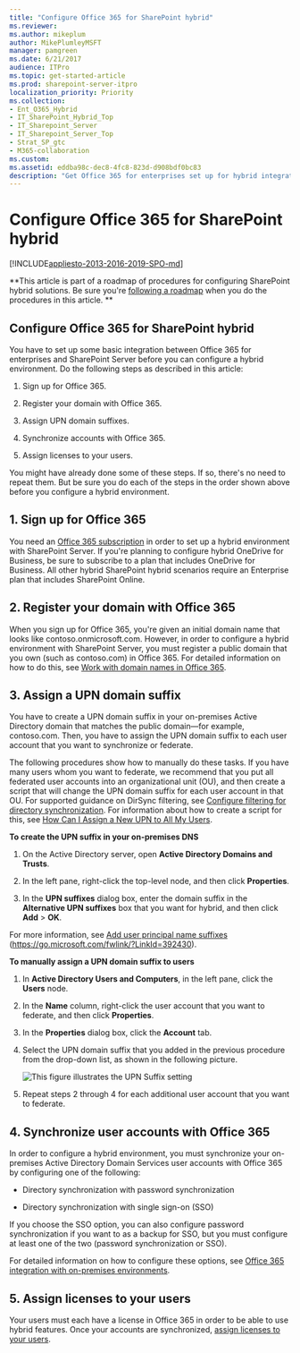 ```yaml
---
title: "Configure Office 365 for SharePoint hybrid"
ms.reviewer: 
ms.author: mikeplum
author: MikePlumleyMSFT
manager: pamgreen
ms.date: 6/21/2017
audience: ITPro
ms.topic: get-started-article
ms.prod: sharepoint-server-itpro
localization_priority: Priority
ms.collection:
- Ent_O365_Hybrid
- IT_SharePoint_Hybrid_Top
- IT_Sharepoint_Server
- IT_Sharepoint_Server_Top
- Strat_SP_gtc
- M365-collaboration
ms.custom: 
ms.assetid: eddba98c-dec8-4fc8-823d-d908bdf0bc83
description: "Get Office 365 for enterprises set up for hybrid integration with SharePoint Server."
---
```


# Configure Office 365 for SharePoint hybrid

[!INCLUDE[appliesto-2013-2016-2019-SPO-md](../includes/appliesto-2013-2016-2019-SPO-md.md)] 
  
 **This article is part of a roadmap of procedures for configuring SharePoint hybrid solutions. Be sure you're [following a roadmap](configuration-roadmaps.md) when you do the procedures in this article. **
  
## Configure Office 365 for SharePoint hybrid

You have to set up some basic integration between Office 365 for enterprises and SharePoint Server before you can configure a hybrid environment. Do the following steps as described in this article:
  
1. Sign up for Office 365.
    
2. Register your domain with Office 365.
    
3. Assign UPN domain suffixes.
    
4. Synchronize accounts with Office 365.
    
5. Assign licenses to your users.
    
You might have already done some of these steps. If so, there's no need to repeat them. But be sure you do each of the steps in the order shown above before you configure a hybrid environment.
  
## 1. Sign up for Office 365

You need an [Office 365 subscription](https://go.microsoft.com/fwlink/p/?LinkID=532795) in order to set up a hybrid environment with SharePoint Server. If you're planning to configure hybrid OneDrive for Business, be sure to subscribe to a plan that includes OneDrive for Business. All other hybrid SharePoint hybrid scenarios require an Enterprise plan that includes SharePoint Online. 
  
## 2. Register your domain with Office 365

When you sign up for Office 365, you're given an initial domain name that looks like contoso.onmicrosoft.com. However, in order to configure a hybrid environment with SharePoint Server, you must register a public domain that you own (such as contoso.com) in Office 365. For detailed information on how to do this, see [Work with domain names in Office 365](https://go.microsoft.com/fwlink/p/?LinkID=534807).
  
## 3. Assign a UPN domain suffix
<a name="assignUPN"> </a>

You have to create a UPN domain suffix in your on-premises Active Directory domain that matches the public domain—for example, contoso.com. Then, you have to assign the UPN domain suffix to each user account that you want to synchronize or federate.
  
The following procedures show how to manually do these tasks. If you have many users whom you want to federate, we recommend that you put all federated user accounts into an organizational unit (OU), and then create a script that will change the UPN domain suffix for each user account in that OU. For supported guidance on DirSync filtering, see [Configure filtering for directory synchronization](https://go.microsoft.com/fwlink/?LinkID=392308). For information about how to create a script for this, see [How Can I Assign a New UPN to All My Users](https://go.microsoft.com/fwlink/?LinkId=392242).
  
 **To create the UPN suffix in your on-premises DNS**
  
1. On the Active Directory server, open **Active Directory Domains and Trusts**.
    
2. In the left pane, right-click the top-level node, and then click **Properties**.
    
3. In the **UPN suffixes** dialog box, enter the domain suffix in the **Alternative UPN suffixes** box that you want for hybrid, and then click **Add** > **OK**.
    
For more information, see [Add user principal name suffixes](https://go.microsoft.com/fwlink/?LinkId=392430) (https://go.microsoft.com/fwlink/?LinkId=392430). 
  
 **To manually assign a UPN domain suffix to users**
  
1. In **Active Directory Users and Computers**, in the left pane, click the **Users** node. 
    
2. In the **Name** column, right-click the user account that you want to federate, and then click **Properties**.
    
3. In the **Properties** dialog box, click the **Account** tab. 
    
4. Select the UPN domain suffix that you added in the previous procedure from the drop-down list, as shown in the following picture.
    
     ![This figure illustrates the UPN Suffix setting](../media/UPNSuffix_Hybrid.jpg)
  
5. Repeat steps 2 through 4 for each additional user account that you want to federate.
    
## 4. Synchronize user accounts with Office 365
<a name="assignUPN"> </a>

In order to configure a hybrid environment, you must synchronize your on-premises Active Directory Domain Services user accounts with Office 365 by configuring one of the following:
  
- Directory synchronization with password synchronization
    
- Directory synchronization with single sign-on (SSO)
    
If you choose the SSO option, you can also configure password synchronization if you want to as a backup for SSO, but you must configure at least one of the two (password synchronization or SSO). 
  
For detailed information on how to configure these options, see [Office 365 integration with on-premises environments](https://go.microsoft.com/fwlink/p/?LinkID=524187).
  
## 5. Assign licenses to your users
<a name="assignUPN"> </a>

Your users must each have a license in Office 365 in order to be able to use hybrid features. Once your accounts are synchronized, [assign licenses to your users](https://go.microsoft.com/fwlink/p/?LinkID=529809).
  

